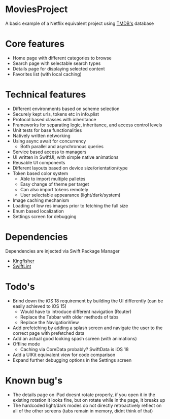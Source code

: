 # MoviesProject
A basic example of a Netflix equivalent project using [TMDB's](https://developer.themoviedb.org/docs/getting-started) database 


# Core features
- Home page with different categories to browse
- Search page with selectable search types
- Details page for displaying selected content
- Favorites list (with local caching)

# Technical features
- Different environments based on scheme selection
- Securely kept urls, tokens etc in info.plist
- Protocol based classes with inheritance
- Frameworks for separating logic, inheritance, and access control levels
- Unit tests for base functionalities
- Natively written networking
- Using async await for concurrency
   - Both parallel and asynchronous queries 
- Service based access to managers
- UI written in SwiftUI, with simple native animations
- Reusable UI components
- Different layouts based on device size/orientation/type
- Token based color system
   - Able to import multiple palletes
   - Easy change of theme per target
   - Can also import tokens remotely
   - User selectable appearance (light/dark/system)
- Image caching mechanism
- Loading of low res images prior to fetching the full size
- Enum based localization
- Settings screen for debugging

# Dependencies
Dependencies are injected via Swift Package Manager
- [Kingfisher](https://github.com/onevcat/Kingfisher) 
- [SwiftLint](https://github.com/realm/SwiftLint) 

# Todo's
- Brind down the iOS 18 requirement by building the UI differently (can be easily achieved to iOS 15) 
  - Would have to introduce different navigation (Router)
  - Replace the Tabbar with older methods of tabs 
  - Replace the NavigationView 
- Add prefetching by adding a splash screen and navigate the user to the correct page with prefetched data
- Add an actual good looking spash screen (with animations)
- Offline mode
  - Caching via CoreData probably? SwiftData is iOS 18
- Add a UIKit equivalent view for code comparison
- Expand further debugging options in the Settings screen

# Known bug's 
- The details page on iPad doesnt rotate properly, if you open it in the existing rotation it looks fine, but on rotate while in the page, it breaks up
- The hardcoded light/dark modes do not directly retroactively reflect on all of the other screens (tabs remain in memory, didnt think of that) 

